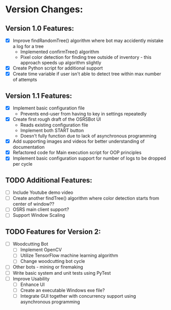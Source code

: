 # Version Changes:

## Version 1.0 Features:
- [x] Improve findRandomTree() algorithm where bot may accidently mistake a log for a tree
    - Implemented confirmTree() algorithm
    - Pixel color detection for finding tree outside of inventory - this approach speeds up algorithm slightly 
- [x] Create Python script for additional support
- [x] Create time variable if user isn't able to detect tree within max number of attempts

## Version 1.1 Features:
- [x] Implement basic configuration file
    - Prevents end-user from having to key in settings repeatedly
- [x] Create first rough draft of the OSRSBot UI
    - Reads existing configuration file
    - Implement both START button 
    - Doesn't fully function due to lack of asynchronous programming
- [x] Add supporting images and videos for better understanding of documentation
- [x] Refactored code for Main execution script for OOP principles
- [x] Implement basic configuration support for number of logs to be dropped per cycle

## TODO Additional Features:
- [ ] Include Youtube demo video
- [ ] Create another findTree() algorithm where color detection starts from center of window??
- [ ] OSRS main client support?
- [ ] Support Window Scaling

## TODO Features for Version 2:
- [ ] Woodcutting Bot
    - [ ] Implement OpenCV
    - [ ] Utilize TensorFlow machine learning algorithm
    - [ ] Change woodcutting bot cycle
- [ ] Other bots - mining or firemaking
- [ ] Write basic system and unit tests using PyTest
- [ ] Improve Usability
    - [ ] Enhance UI
    - [ ] Create an executable Windows exe file?
    - [ ] Integrate GUI together with concurrency support using asynchronous programming
